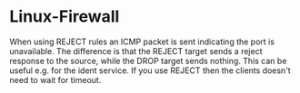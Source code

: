 # Linux-Firewall


When using REJECT rules an ICMP packet is sent indicating the port is unavailable. The difference is that the REJECT target sends a reject response to the source, while the DROP target sends nothing. This can be useful e.g. for the ident service. If you use REJECT then the clients doesn't need to wait for timeout.